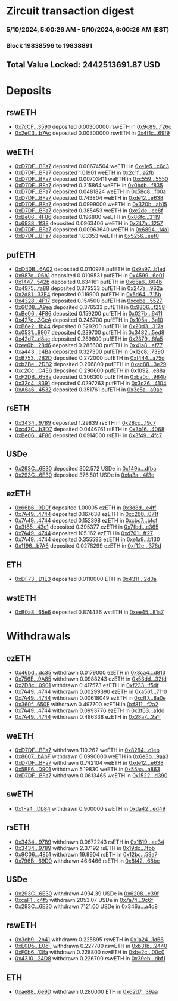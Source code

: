 # Zircuit transaction digest
### 5/10/2024, 5:00:26 AM - 5/10/2024, 6:00:26 AM (EST)
### Block 19838596 to 19838891

## Total Value Locked: 2442513691.87 USD

# Deposits
## rswETH
- [0x7cCF...3590](https://etherscan.io/address/0x7cCF439bE6d9Ce91f50d6B458226E5602c7A3590) deposited 0.00300000 rswETH in [0x9c89...f26c](https://etherscan.io/tx/0x7cCF439bE6d9Ce91f50d6B458226E5602c7A3590)
- [0x2eC3...b7Ac](https://etherscan.io/address/0x2eC3D4A41cd875fAa4AA482C5D60CA9F0677b7Ac) deposited 0.00300000 rswETH in [0x4f1c...69f9](https://etherscan.io/tx/0x2eC3D4A41cd875fAa4AA482C5D60CA9F0677b7Ac)
## weETH
- [0xD7DF...BFa7](https://etherscan.io/address/0xD7DF7E085214743530afF339aFC420c7c720BFa7) deposited 0.00674504 weETH in [0xe1e5...c6c3](https://etherscan.io/tx/0xD7DF7E085214743530afF339aFC420c7c720BFa7)
- [0xD7DF...BFa7](https://etherscan.io/address/0xD7DF7E085214743530afF339aFC420c7c720BFa7) deposited 1.01901 weETH in [0x2c1f...a2fb](https://etherscan.io/tx/0xD7DF7E085214743530afF339aFC420c7c720BFa7)
- [0xD7DF...BFa7](https://etherscan.io/address/0xD7DF7E085214743530afF339aFC420c7c720BFa7) deposited 0.00703411 weETH in [0xc559...5550](https://etherscan.io/tx/0xD7DF7E085214743530afF339aFC420c7c720BFa7)
- [0xD7DF...BFa7](https://etherscan.io/address/0xD7DF7E085214743530afF339aFC420c7c720BFa7) deposited 0.215864 weETH in [0x0bdb...f835](https://etherscan.io/tx/0xD7DF7E085214743530afF339aFC420c7c720BFa7)
- [0xD7DF...BFa7](https://etherscan.io/address/0xD7DF7E085214743530afF339aFC420c7c720BFa7) deposited 0.0481824 weETH in [0x58d8...f00a](https://etherscan.io/tx/0xD7DF7E085214743530afF339aFC420c7c720BFa7)
- [0xD7DF...BFa7](https://etherscan.io/address/0xD7DF7E085214743530afF339aFC420c7c720BFa7) deposited 0.743804 weETH in [0xde12...e638](https://etherscan.io/tx/0xD7DF7E085214743530afF339aFC420c7c720BFa7)
- [0xD7DF...BFa7](https://etherscan.io/address/0xD7DF7E085214743530afF339aFC420c7c720BFa7) deposited 0.0999000 weETH in [0x320b...ab15](https://etherscan.io/tx/0xD7DF7E085214743530afF339aFC420c7c720BFa7)
- [0xD7DF...BFa7](https://etherscan.io/address/0xD7DF7E085214743530afF339aFC420c7c720BFa7) deposited 0.385453 weETH in [0xe2de...ce8f](https://etherscan.io/tx/0xD7DF7E085214743530afF339aFC420c7c720BFa7)
- [0xBe06...4F86](https://etherscan.io/address/0xBe06a298bcA3282fD35891107C456149f6214F86) deposited 0.196800 weETH in [0x86fc...3119](https://etherscan.io/tx/0xBe06a298bcA3282fD35891107C456149f6214F86)
- [0x6938...1f38](https://etherscan.io/address/0x69380A55478D27Ae1B0e0430c2B2894148281f38) deposited 0.0963406 weETH in [0x747a...1257](https://etherscan.io/tx/0x69380A55478D27Ae1B0e0430c2B2894148281f38)
- [0xD7DF...BFa7](https://etherscan.io/address/0xD7DF7E085214743530afF339aFC420c7c720BFa7) deposited 0.00963640 weETH in [0x6894...14a1](https://etherscan.io/tx/0xD7DF7E085214743530afF339aFC420c7c720BFa7)
- [0xD7DF...BFa7](https://etherscan.io/address/0xD7DF7E085214743530afF339aFC420c7c720BFa7) deposited 1.03353 weETH in [0x5256...eef0](https://etherscan.io/tx/0xD7DF7E085214743530afF339aFC420c7c720BFa7)
## pufETH
- [0xD40B...6A02](https://etherscan.io/address/0xD40B0FA8702829c2Ba5E1Da767e21dbdB2E56A02) deposited 0.0110978 pufETH in [0x9a97...b1ed](https://etherscan.io/tx/0xD40B0FA8702829c2Ba5E1Da767e21dbdB2E56A02)
- [0x987c...06A1](https://etherscan.io/address/0x987c7577e6f6fb4FB11312d7724F37c4025906A1) deposited 0.0109531 pufETH in [0x4599...6e01](https://etherscan.io/tx/0x987c7577e6f6fb4FB11312d7724F37c4025906A1)
- [0x1447...542b](https://etherscan.io/address/0x1447b09bAb43A2E84D94542836AD1817F78e542b) deposited 0.634161 pufETH in [0x66a6...604b](https://etherscan.io/tx/0x1447b09bAb43A2E84D94542836AD1817F78e542b)
- [0x4975...fa88](https://etherscan.io/address/0x497598f81d74E3fF4C856f108A9245e46fD1fa88) deposited 0.376533 pufETH in [0x247a...962a](https://etherscan.io/tx/0x497598f81d74E3fF4C856f108A9245e46fD1fa88)
- [0x2d81...33E4](https://etherscan.io/address/0x2d81c7A2CA633703C7F171C460413eE590Ff33E4) deposited 0.119900 pufETH in [0x5d64...715b](https://etherscan.io/tx/0x2d81c7A2CA633703C7F171C460413eE590Ff33E4)
- [0x4328...4F17](https://etherscan.io/address/0x4328D6A350269bD2f5BBCA157600e9f965444F17) deposited 0.154500 pufETH in [0xcebe...5527](https://etherscan.io/tx/0x4328D6A350269bD2f5BBCA157600e9f965444F17)
- [0x6C08...A9ea](https://etherscan.io/address/0x6C08062071b3cB00562FeF516BcE753acb4DA9ea) deposited 0.376533 pufETH in [0x9806...f258](https://etherscan.io/tx/0x6C08062071b3cB00562FeF516BcE753acb4DA9ea)
- [0xBe06...4F86](https://etherscan.io/address/0xBe06a298bcA3282fD35891107C456149f6214F86) deposited 0.159200 pufETH in [0x027b...6411](https://etherscan.io/tx/0xBe06a298bcA3282fD35891107C456149f6214F86)
- [0x427c...3CcA](https://etherscan.io/address/0x427cBEd8282A9fdAf53D59C2022b04E92C763CcA) deposited 0.246700 pufETH in [0x105a...3a10](https://etherscan.io/tx/0x427cBEd8282A9fdAf53D59C2022b04E92C763CcA)
- [0xB6e2...fb44](https://etherscan.io/address/0xB6e295b0360495D46bBF9b467a714Bf8F6Dcfb44) deposited 0.329200 pufETH in [0x20d3...317a](https://etherscan.io/tx/0xB6e295b0360495D46bBF9b467a714Bf8F6Dcfb44)
- [0x0531...9907](https://etherscan.io/address/0x053186765e009e2Ea793bf4d237B759639439907) deposited 0.239700 pufETH in [0x3482...5ed8](https://etherscan.io/tx/0x053186765e009e2Ea793bf4d237B759639439907)
- [0x42d7...d8ac](https://etherscan.io/address/0x42d7df1cfBe1ECa2F3f45A23E86F3Ae32018d8ac) deposited 0.289600 pufETH in [0x2379...6fa5](https://etherscan.io/tx/0x42d7df1cfBe1ECa2F3f45A23E86F3Ae32018d8ac)
- [0xee0b...28d6](https://etherscan.io/address/0xee0b527165Ba50f61535612d20509EB0DB3928d6) deposited 0.285600 pufETH in [0x41a8...ef77](https://etherscan.io/tx/0xee0b527165Ba50f61535612d20509EB0DB3928d6)
- [0xa443...c4Ba](https://etherscan.io/address/0xa443e3220CfC29a8420bBaA5fF3D09fbB986c4Ba) deposited 0.327300 pufETH in [0x12c8...7390](https://etherscan.io/tx/0xa443e3220CfC29a8420bBaA5fF3D09fbB986c4Ba)
- [0xB753...2B2D](https://etherscan.io/address/0xB75312985C6fb33A545C06bF7E1a6979D3442B2D) deposited 0.272000 pufETH in [0xf444...a75d](https://etherscan.io/tx/0xB75312985C6fb33A545C06bF7E1a6979D3442B2D)
- [0xb2Be...2DB2](https://etherscan.io/address/0xb2Be8c50D7036867fAD83ACBcCb45aAC9aed2DB2) deposited 0.266800 pufETH in [0xac88...3e29](https://etherscan.io/tx/0xb2Be8c50D7036867fAD83ACBcCb45aAC9aed2DB2)
- [0xc2Cc...C4E6](https://etherscan.io/address/0xc2CcacB865F5ef136c6A02E1D18885Bb4B5AC4E6) deposited 0.290600 pufETH in [0x1092...e88a](https://etherscan.io/tx/0xc2CcacB865F5ef136c6A02E1D18885Bb4B5AC4E6)
- [0xF2DB...658a](https://etherscan.io/address/0xF2DBA0Ed09f86E354930131Ee7fB09b756EC658a) deposited 0.306300 pufETH in [0xba0c...984b](https://etherscan.io/tx/0xF2DBA0Ed09f86E354930131Ee7fB09b756EC658a)
- [0x32c4...8391](https://etherscan.io/address/0x32c4556F81798022822df48b75E0277E733E8391) deposited 0.0297263 pufETH in [0x3c26...4104](https://etherscan.io/tx/0x32c4556F81798022822df48b75E0277E733E8391)
- [0xA6a6...4532](https://etherscan.io/address/0xA6a6A3b3efE6f677eae26AFE726E8b53C1E64532) deposited 0.351761 pufETH in [0x3e5a...a9ae](https://etherscan.io/tx/0xA6a6A3b3efE6f677eae26AFE726E8b53C1E64532)
## rsETH
- [0x3434...9789](https://etherscan.io/address/0x34349c5569e7B846c3558961552D2202760A9789) deposited 1.29839 rsETH in [0x28cc...19c7](https://etherscan.io/tx/0x34349c5569e7B846c3558961552D2202760A9789)
- [0xc42C...b3D7](https://etherscan.io/address/0xc42CA8f6c802b78Dc9Db92c48fA92c78340Ab3D7) deposited 0.0446761 rsETH in [0x3b16...4068](https://etherscan.io/tx/0xc42CA8f6c802b78Dc9Db92c48fA92c78340Ab3D7)
- [0xBe06...4F86](https://etherscan.io/address/0xBe06a298bcA3282fD35891107C456149f6214F86) deposited 0.0914000 rsETH in [0x3f49...4fc7](https://etherscan.io/tx/0xBe06a298bcA3282fD35891107C456149f6214F86)
## USDe
- [0x293C...6E30](https://etherscan.io/address/0x293C6937D8D82e05B01335F7B33FBA0c8e256E30) deposited 302.572 USDe in [0x149b...dfba](https://etherscan.io/tx/0x293C6937D8D82e05B01335F7B33FBA0c8e256E30)
- [0x293C...6E30](https://etherscan.io/address/0x293C6937D8D82e05B01335F7B33FBA0c8e256E30) deposited 376.501 USDe in [0xfa3a...4f3e](https://etherscan.io/tx/0x293C6937D8D82e05B01335F7B33FBA0c8e256E30)
## ezETH
- [0x66b6...9D0f](https://etherscan.io/address/0x66b6C9462A811fD4f8F393752810c376ba309D0f) deposited 1.00005 ezETH in [0x3d8d...e4ff](https://etherscan.io/tx/0x66b6C9462A811fD4f8F393752810c376ba309D0f)
- [0x7A49...4744](https://etherscan.io/address/0x7A493Be5c2ce014cD049Bf178a1ac0Db1B434744) deposited 0.167638 ezETH in [0xc260...071f](https://etherscan.io/tx/0x7A493Be5c2ce014cD049Bf178a1ac0Db1B434744)
- [0x7A49...4744](https://etherscan.io/address/0x7A493Be5c2ce014cD049Bf178a1ac0Db1B434744) deposited 0.152398 ezETH in [0xcbc7...bfcf](https://etherscan.io/tx/0x7A493Be5c2ce014cD049Bf178a1ac0Db1B434744)
- [0x3f85...43c1](https://etherscan.io/address/0x3f85ac6e64708d386a49ff25856333895fc543c1) deposited 0.395377 ezETH in [0x7fbd...c365](https://etherscan.io/tx/0x3f85ac6e64708d386a49ff25856333895fc543c1)
- [0x7A49...4744](https://etherscan.io/address/0x7A493Be5c2ce014cD049Bf178a1ac0Db1B434744) deposited 105.162 ezETH in [0xd701...ff27](https://etherscan.io/tx/0x7A493Be5c2ce014cD049Bf178a1ac0Db1B434744)
- [0x7A49...4744](https://etherscan.io/address/0x7A493Be5c2ce014cD049Bf178a1ac0Db1B434744) deposited 0.355593 ezETH in [0xe1a9...b130](https://etherscan.io/tx/0x7A493Be5c2ce014cD049Bf178a1ac0Db1B434744)
- [0x1196...b7A6](https://etherscan.io/address/0x1196C2Eb9dd9466cFDd9A0C72CcFb7cB78E1b7A6) deposited 0.0278299 ezETH in [0xf12e...376d](https://etherscan.io/tx/0x1196C2Eb9dd9466cFDd9A0C72CcFb7cB78E1b7A6)
## ETH
- [0xDF73...D1E3](https://etherscan.io/address/0xDF73d255049409355c2880235aba1ddEDe03D1E3) deposited 0.0110000 ETH in [0x4311...2d0a](https://etherscan.io/tx/0xDF73d255049409355c2880235aba1ddEDe03D1E3)
## wstETH
- [0xB0a8...65e6](https://etherscan.io/address/0xB0a80C11765af2692be0646ecD3Ac859ABBc65e6) deposited 0.874436 wstETH in [0xee45...81a7](https://etherscan.io/tx/0xB0a80C11765af2692be0646ecD3Ac859ABBc65e6)
# Withdrawals
## ezETH
- [0x46bd...dc35](https://etherscan.io/address/0x46bdbceabe06ACe23A69fcc0b6d8Cb6adA47dc35) withdrawn 0.0179000 ezETH in [0x8ca4...d813](https://etherscan.io/tx/0x46bdbceabe06ACe23A69fcc0b6d8Cb6adA47dc35)
- [0x756E...9A85](https://etherscan.io/address/0x756EE33dB5838137E4C2d1610b26FBbf5f799A85) withdrawn 0.0988243 ezETH in [0x53dd...32fd](https://etherscan.io/tx/0x756EE33dB5838137E4C2d1610b26FBbf5f799A85)
- [0x2D8c...0901](https://etherscan.io/address/0x2D8cB903541d0C6FF8B09aDaE6B1f73208fa0901) withdrawn 0.417573 ezETH in [0xf233...f5df](https://etherscan.io/tx/0x2D8cB903541d0C6FF8B09aDaE6B1f73208fa0901)
- [0x7A49...4744](https://etherscan.io/address/0x7A493Be5c2ce014cD049Bf178a1ac0Db1B434744) withdrawn 0.00299390 ezETH in [0xa56f...7110](https://etherscan.io/tx/0x7A493Be5c2ce014cD049Bf178a1ac0Db1B434744)
- [0x7A49...4744](https://etherscan.io/address/0x7A493Be5c2ce014cD049Bf178a1ac0Db1B434744) withdrawn 0.00618049 ezETH in [0xcff7...8a0e](https://etherscan.io/tx/0x7A493Be5c2ce014cD049Bf178a1ac0Db1B434744)
- [0x360f...650F](https://etherscan.io/address/0x360f48D300D76879d498c37FFe5282906b6f650F) withdrawn 0.497700 ezETH in [0xf811...f2a2](https://etherscan.io/tx/0x360f48D300D76879d498c37FFe5282906b6f650F)
- [0x7A49...4744](https://etherscan.io/address/0x7A493Be5c2ce014cD049Bf178a1ac0Db1B434744) withdrawn 0.0993776 ezETH in [0x3f63...a1dd](https://etherscan.io/tx/0x7A493Be5c2ce014cD049Bf178a1ac0Db1B434744)
- [0x7A49...4744](https://etherscan.io/address/0x7A493Be5c2ce014cD049Bf178a1ac0Db1B434744) withdrawn 0.486338 ezETH in [0x28a7...2a1f](https://etherscan.io/tx/0x7A493Be5c2ce014cD049Bf178a1ac0Db1B434744)
## weETH
- [0xD7DF...BFa7](https://etherscan.io/address/0xD7DF7E085214743530afF339aFC420c7c720BFa7) withdrawn 110.262 weETH in [0x8284...c1eb](https://etherscan.io/tx/0xD7DF7E085214743530afF339aFC420c7c720BFa7)
- [0x8607...bAbF](https://etherscan.io/address/0x86070222395d2035eC39d55Aaf2D93170b12bAbF) withdrawn 0.0990000 weETH in [0x6e3b...9aa3](https://etherscan.io/tx/0x86070222395d2035eC39d55Aaf2D93170b12bAbF)
- [0xD7DF...BFa7](https://etherscan.io/address/0xD7DF7E085214743530afF339aFC420c7c720BFa7) withdrawn 0.742104 weETH in [0xde12...e638](https://etherscan.io/tx/0xD7DF7E085214743530afF339aFC420c7c720BFa7)
- [0x5BF6...D901](https://etherscan.io/address/0x5BF6681a73A33A076c5569a4E729f41Ae20BD901) withdrawn 5.19830 weETH in [0x55aa...a863](https://etherscan.io/tx/0x5BF6681a73A33A076c5569a4E729f41Ae20BD901)
- [0xD7DF...BFa7](https://etherscan.io/address/0xD7DF7E085214743530afF339aFC420c7c720BFa7) withdrawn 0.0613465 weETH in [0x1522...d390](https://etherscan.io/tx/0xD7DF7E085214743530afF339aFC420c7c720BFa7)
## swETH
- [0x1Fa4...Db84](https://etherscan.io/address/0x1Fa4c4ea0cEEb34BF67c13bE01E477cF0bc8Db84) withdrawn 0.900000 swETH in [0xda42...ed49](https://etherscan.io/tx/0x1Fa4c4ea0cEEb34BF67c13bE01E477cF0bc8Db84)
## rsETH
- [0x3434...9789](https://etherscan.io/address/0x34349c5569e7B846c3558961552D2202760A9789) withdrawn 0.0672243 rsETH in [0x1819...ae34](https://etherscan.io/tx/0x34349c5569e7B846c3558961552D2202760A9789)
- [0x3434...9789](https://etherscan.io/address/0x34349c5569e7B846c3558961552D2202760A9789) withdrawn 2.37192 rsETH in [0x19dc...1fbb](https://etherscan.io/tx/0x34349c5569e7B846c3558961552D2202760A9789)
- [0x9C06...4851](https://etherscan.io/address/0x9C06B13747C1311c02c1949b527890CC27f94851) withdrawn 19.9904 rsETH in [0x12bc...59a7](https://etherscan.io/tx/0x9C06B13747C1311c02c1949b527890CC27f94851)
- [0x796B...69D0](https://etherscan.io/address/0x796B6A4c05C23840B10eba5A3490db166B3E69D0) withdrawn 46.6466 rsETH in [0x8f42...68bc](https://etherscan.io/tx/0x796B6A4c05C23840B10eba5A3490db166B3E69D0)
## USDe
- [0x293C...6E30](https://etherscan.io/address/0x293C6937D8D82e05B01335F7B33FBA0c8e256E30) withdrawn 4994.39 USDe in [0x6208...c39f](https://etherscan.io/tx/0x293C6937D8D82e05B01335F7B33FBA0c8e256E30)
- [0xcaF1...c4f5](https://etherscan.io/address/0xcaF1c3Ba8E44B2BE0E2678Ffd67dE9eC6abDc4f5) withdrawn 2053.07 USDe in [0x7a74...9c6f](https://etherscan.io/tx/0xcaF1c3Ba8E44B2BE0E2678Ffd67dE9eC6abDc4f5)
- [0x293C...6E30](https://etherscan.io/address/0x293C6937D8D82e05B01335F7B33FBA0c8e256E30) withdrawn 7121.00 USDe in [0x346a...a4d8](https://etherscan.io/tx/0x293C6937D8D82e05B01335F7B33FBA0c8e256E30)
## rswETH
- [0x3cb9...2b41](https://etherscan.io/address/0x3cb980621753DfFF5da33C35D3dB9d253AEE2b41) withdrawn 0.225895 rswETH in [0x1a24...1d66](https://etherscan.io/tx/0x3cb980621753DfFF5da33C35D3dB9d253AEE2b41)
- [0xE0D5...E0dF](https://etherscan.io/address/0xE0D5643Be5490E5982D02A4EefeD80648AE2E0dF) withdrawn 0.227700 rswETH in [0xb31b...2440](https://etherscan.io/tx/0xE0D5643Be5490E5982D02A4EefeD80648AE2E0dF)
- [0xF0b6...13fa](https://etherscan.io/address/0xF0b6C055528C2fEc5b66Ea5681504A3e241813fa) withdrawn 0.228800 rswETH in [0xbe2c...00c0](https://etherscan.io/tx/0xF0b6C055528C2fEc5b66Ea5681504A3e241813fa)
- [0x4310...24D8](https://etherscan.io/address/0x43102FFBAc0cEE4Ce7c39ce770d03B78025d24D8) withdrawn 0.226700 rswETH in [0x39eb...dbf1](https://etherscan.io/tx/0x43102FFBAc0cEE4Ce7c39ce770d03B78025d24D8)
## ETH
- [0xae88...6e9D](https://etherscan.io/address/0xae88811BBe9763C494EB4fB67510dB6dD8576e9D) withdrawn 0.280000 ETH in [0x62d7...39aa](https://etherscan.io/tx/0xae88811BBe9763C494EB4fB67510dB6dD8576e9D)
